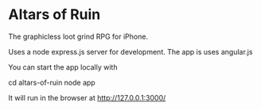 Altars of Ruin
==============

The graphicless loot grind RPG for iPhone.


Uses a node express.js server for development.
The app is uses angular.js

You can start the app locally with

cd altars-of-ruin
node app

It will run in the browser at http://127.0.0.1:3000/
